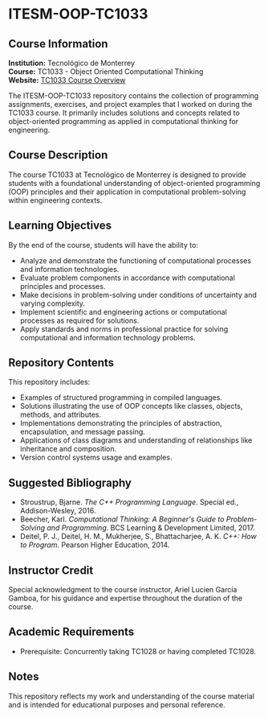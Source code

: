 # ITESM-OOP-TC1033

## Course Information
**Institution:** Tecnológico de Monterrey  
**Course:** TC1033 - Object Oriented Computational Thinking  
**Website:** [TC1033 Course Overview](https://samp.itesm.mx/Materias/VistaPreliminarMateria?clave=TC1033)

The ITESM-OOP-TC1033 repository contains the collection of programming assignments, exercises, and project examples that I worked on during the TC1033 course. It primarily includes solutions and concepts related to object-oriented programming as applied in computational thinking for engineering.

## Course Description
The course TC1033 at Tecnológico de Monterrey is designed to provide students with a foundational understanding of object-oriented programming (OOP) principles and their application in computational problem-solving within engineering contexts.

## Learning Objectives
By the end of the course, students will have the ability to:

- Analyze and demonstrate the functioning of computational processes and information technologies.
- Evaluate problem components in accordance with computational principles and processes.
- Make decisions in problem-solving under conditions of uncertainty and varying complexity.
- Implement scientific and engineering actions or computational processes as required for solutions.
- Apply standards and norms in professional practice for solving computational and information technology problems.

## Repository Contents
This repository includes:

- Examples of structured programming in compiled languages.
- Solutions illustrating the use of OOP concepts like classes, objects, methods, and attributes.
- Implementations demonstrating the principles of abstraction, encapsulation, and message passing.
- Applications of class diagrams and understanding of relationships like inheritance and composition.
- Version control systems usage and examples.

## Suggested Bibliography
- Stroustrup, Bjarne. _The C++ Programming Language_. Special ed., Addison-Wesley, 2016.
- Beecher, Karl. _Computational Thinking: A Beginner's Guide to Problem-Solving and Programming_. BCS Learning & Development Limited, 2017.
- Deitel, P. J., Deitel, H. M., Mukherjee, S., Bhattacharjee, A. K. _C++: How to Program_. Pearson Higher Education, 2014.

## Instructor Credit
Special acknowledgment to the course instructor, Ariel Lucien García Gamboa, for his guidance and expertise throughout the duration of the course.

## Academic Requirements
- Prerequisite: Concurrently taking TC1028 or having completed TC1028.

## Notes
This repository reflects my work and understanding of the course material and is intended for educational purposes and personal reference.
